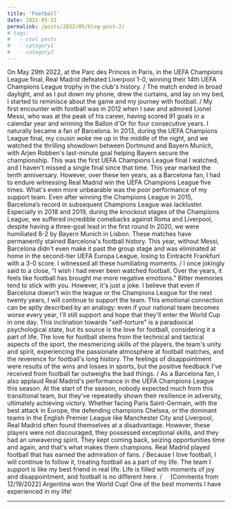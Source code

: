 ```yaml
---
title: 'Football'
date: 2022-05-31
permalink: /posts/2022/05/blog-post-2/
# tags:
#   - cool posts
#   - category1
#   - category2
---
```


On May 29th 2022, at the Parc des Princes in Paris, in the UEFA Champions League final, Real Madrid defeated Liverpool 1-0, winning their 14th UEFA Champions League trophy in the club's history. /
The match ended in broad daylight, and as I put down my phone, drew the curtains, and lay on my bed, I started to reminisce about the game and my journey with football. /
My first encounter with football was in 2012 when I saw and admired Lionel Messi, who was at the peak of his career, having scored 91 goals in a calendar year and winning the Ballon d'Or for four consecutive years. I naturally became a fan of Barcelona. In 2013, during the UEFA Champions League final, my cousin woke me up in the middle of the night, and we watched the thrilling showdown between Dortmund and Bayern Munich, with Arjen Robben's last-minute goal helping Bayern secure the championship. This was the first UEFA Champions League final I watched, and I haven't missed a single final since that time. This year marked the tenth anniversary. However, over these ten years, as a Barcelona fan, I had to endure witnessing Real Madrid win the UEFA Champions League five times. What's even more unbearable was the poor performance of my support team. Even after winning the Champions League in 2015, Barcelona’s record in subsequent Champions League was lackluster. Especially in 2018 and 2019, during the knockout stages of the Champions League, we suffered incredible comebacks against Roma and Liverpool, despite having a three-goal lead in the first round In 2020, we were humiliated 8-2 by Bayern Munich in Lisbon. These matches have permanently stained Barcelona's football history. This year, without Messi, Barcelona didn't even make it past the group stage and was eliminated at home in the second-tier UEFA Europa League, losing to Eintracht Frankfurt with a 3-0 score. I witnessed all these humiliating moments. /
I once jokingly said to a close, "I wish I had never been watched football. Over the years, it feels like football has brought me more negative emotions." Bitter memories tend to stick with you. However, it's just a joke. I believe that even if Barcelona doesn't win the league or the Champions League for the next twenty years, I will continue to support the team. This emotional connection can be aptly described by an analogy: even if your national team becomes worse every year, I'll still support and hope that they'll enter the World Cup in one day. This inclination towards "self-torture" is a paradoxical psychological state, but its source is the love for football, considering it a part of life.
The love for football stems from the technical and tactical aspects of the sport, the mesmerizing skills of the players, the team's unity and spirit, experiencing the passionate atmosphere at football matches, and the reverence for football's long history.
The feelings of disappointment were results of the wins and losses in sports, but the positive feedback I've received from football far outweighs the bad things. /
As a Barcelona fan, I also applaud Real Madrid's performance in the UEFA Champions League this season. At the start of the season, nobody expected much from this transitional team, but they've repeatedly shown their resilience in adversity, ultimately achieving victory. Whether facing Paris Saint-Germain, with the best attack in Europe, the defending champions Chelsea, or the dominant teams in the English Premier League like Manchester City and Liverpool, Real Madrid often found themselves at a disadvantage. However, these players were not discouraged, they possessed exceptional skills, and they had an unwavering spirit. They kept coming back, seizing opportunities time and again, and that's what makes them champions. Real Madrid played football that has earned the admiration of fans. /
Because I love football, I will continue to follow it, treating football as a part of my life. The team I support is like my best friend in real life. Life is filled with moments of joy and disappointment, and football is no different here. /
&nbsp;
&nbsp;
[Comments from 12/19/2022] Argentina won the World Cup! One of the best moments I have experienced in my life! 

------